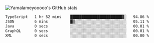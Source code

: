 ![Yamalameyooooo's GitHub stats](https://github-readme-stats.vercel.app/api?username=yamalameyooooo&theme=transparent&show_icons=true\&show=reviews,discussions_started,discussions_answered,prs_merged,prs_merged_percentage)

<!--START_SECTION:waka-->

```txt
TypeScript   1 hr 52 mins    ███████████████████████▓░   94.86 %
JSON         6 mins          █▒░░░░░░░░░░░░░░░░░░░░░░░   05.11 %
Java         0 secs          ░░░░░░░░░░░░░░░░░░░░░░░░░   00.01 %
GraphQL      0 secs          ░░░░░░░░░░░░░░░░░░░░░░░░░   00.01 %
XML          0 secs          ░░░░░░░░░░░░░░░░░░░░░░░░░   00.00 %
```

<!--END_SECTION:waka-->
